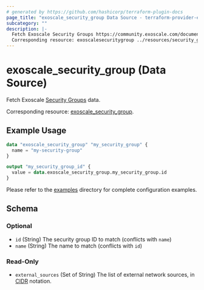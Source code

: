 ```yaml
---
# generated by https://github.com/hashicorp/terraform-plugin-docs
page_title: "exoscale_security_group Data Source - terraform-provider-exoscale"
subcategory: ""
description: |-
  Fetch Exoscale Security Groups https://community.exoscale.com/documentation/compute/security-groups/ data.
  Corresponding resource: exoscalesecuritygroup ../resources/security_group.md.
---
```


# exoscale_security_group (Data Source)

Fetch Exoscale [Security Groups](https://community.exoscale.com/documentation/compute/security-groups/) data.

Corresponding resource: [exoscale_security_group](../resources/security_group.md).

## Example Usage

```terraform
data "exoscale_security_group" "my_security_group" {
  name = "my-security-group"
}

output "my_security_group_id" {
  value = data.exoscale_security_group.my_security_group.id
}
```

Please refer to the [examples](https://github.com/exoscale/terraform-provider-exoscale/tree/master/examples/)
directory for complete configuration examples.

<!-- schema generated by tfplugindocs -->
## Schema

### Optional

- `id` (String) The security group ID to match (conflicts with `name`)
- `name` (String) The name to match (conflicts with `id`)

### Read-Only

- `external_sources` (Set of String) The list of external network sources, in [CIDR](https://en.wikipedia.org/wiki/Classless_Inter-Domain_Routing#CIDR_notatio) notation.


